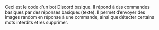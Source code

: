 Ceci est le code d'un bot Discord basique. 
Il répond à des commandes basiques par des réponses basiques (texte).
Il permet d'envoyer des images random en réponse à une commande, ainsi que détecter certains mots interdits et les supprimer.